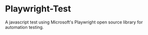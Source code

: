 # Playwright-Test
A javascript test using Microsoft's Playwright open source library for automation testing.
